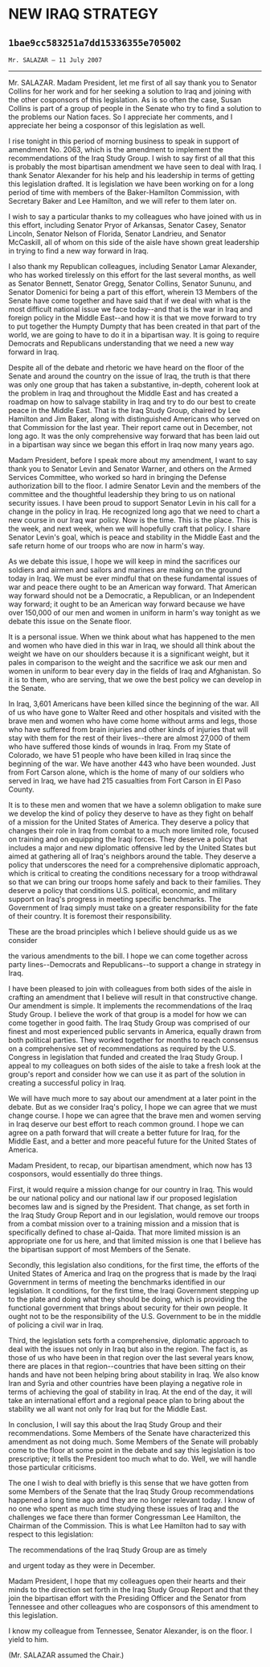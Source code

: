 # NEW IRAQ STRATEGY
## `1bae9cc583251a7dd15336355e705002`
`Mr. SALAZAR — 11 July 2007`

---


Mr. SALAZAR. Madam President, let me first of all say thank you to 
Senator Collins for her work and for her seeking a solution to Iraq and 
joining with the other cosponsors of this legislation. As is so often 
the case, Susan Collins is part of a group of people in the Senate who 
try to find a solution to the problems our Nation faces. So I 
appreciate her comments, and I appreciate her being a cosponsor of this 
legislation as well.

I rise tonight in this period of morning business to speak in support 
of amendment No. 2063, which is the amendment to implement the 
recommendations of the Iraq Study Group. I wish to say first of all 
that this is probably the most bipartisan amendment we have seen to 
deal with Iraq. I thank Senator Alexander for his help and his 
leadership in terms of getting this legislation drafted. It is 
legislation we have been working on for a long period of time with 
members of the Baker-Hamilton Commission, with Secretary Baker and Lee 
Hamilton, and we will refer to them later on.

I wish to say a particular thanks to my colleagues who have joined 
with us in this effort, including Senator Pryor of Arkansas, Senator 
Casey, Senator Lincoln, Senator Nelson of Florida, Senator Landrieu, 
and Senator McCaskill, all of whom on this side of the aisle have shown 
great leadership in trying to find a new way forward in Iraq.

I also thank my Republican colleagues, including Senator Lamar 
Alexander, who has worked tirelessly on this effort for the last 
several months, as well as Senator Bennett, Senator Gregg, Senator 
Collins, Senator Sununu, and Senator Domenici for being a part of this 
effort, wherein 13 Members of the Senate have come together and have 
said that if we deal with what is the most difficult national issue we 
face today--and that is the war in Iraq and foreign policy in the 
Middle East--and how it is that we move forward to try to put together 
the Humpty Dumpty that has been created in that part of the world, we 
are going to have to do it in a bipartisan way. It is going to require 
Democrats and Republicans understanding that we need a new way forward 
in Iraq.

Despite all of the debate and rhetoric we have heard on the floor of 
the Senate and around the country on the issue of Iraq, the truth is 
that there was only one group that has taken a substantive, in-depth, 
coherent look at the problem in Iraq and throughout the Middle East and 
has created a roadmap on how to salvage stability in Iraq and try to do 
our best to create peace in the Middle East. That is the Iraq Study 
Group, chaired by Lee Hamilton and Jim Baker, along with distinguished 
Americans who served on that Commission for the last year. Their report 
came out in December, not long ago. It was the only comprehensive way 
forward that has been laid out in a bipartisan way since we began this 
effort in Iraq now many years ago.

Madam President, before I speak more about my amendment, I want to 
say thank you to Senator Levin and Senator Warner, and others on the 
Armed Services Committee, who worked so hard in bringing the Defense 
authorization bill to the floor. I admire Senator Levin and the members 
of the committee and the thoughtful leadership they bring to us on 
national security issues. I have been proud to support Senator Levin in 
his call for a change in the policy in Iraq. He recognized long ago 
that we need to chart a new course in our Iraq war policy. Now is the 
time. This is the place. This is the week, and next week, when we will 
hopefully craft that policy. I share Senator Levin's goal, which is 
peace and stability in the Middle East and the safe return home of our 
troops who are now in harm's way.

As we debate this issue, I hope we will keep in mind the sacrifices 
our soldiers and airmen and sailors and marines are making on the 
ground today in Iraq. We must be ever mindful that on these fundamental 
issues of war and peace there ought to be an American way forward. That 
American way forward should not be a Democratic, a Republican, or an 
Independent way forward; it ought to be an American way forward because 
we have over 150,000 of our men and women in uniform in harm's way 
tonight as we debate this issue on the Senate floor.

It is a personal issue. When we think about what has happened to the 
men and women who have died in this war in Iraq, we should all think 
about the weight we have on our shoulders because it is a significant 
weight, but it pales in comparison to the weight and the sacrifice we 
ask our men and women in uniform to bear every day in the fields of 
Iraq and Afghanistan. So it is to them, who are serving, that we owe 
the best policy we can develop in the Senate.

In Iraq, 3,601 Americans have been killed since the beginning of the 
war. All of us who have gone to Walter Reed and other hospitals and 
visited with the brave men and women who have come home without arms 
and legs, those who have suffered from brain injuries and other kinds 
of injuries that will stay with them for the rest of their lives--there 
are almost 27,000 of them who have suffered those kinds of wounds in 
Iraq. From my State of Colorado, we have 51 people who have been killed 
in Iraq since the beginning of the war. We have another 443 who have 
been wounded. Just from Fort Carson alone, which is the home of many of 
our soldiers who served in Iraq, we have had 215 casualties from Fort 
Carson in El Paso County.

It is to these men and women that we have a solemn obligation to make 
sure we develop the kind of policy they deserve to have as they fight 
on behalf of a mission for the United States of America. They deserve a 
policy that changes their role in Iraq from combat to a much more 
limited role, focused on training and on equipping the Iraqi forces. 
They deserve a policy that includes a major and new diplomatic 
offensive led by the United States but aimed at gathering all of Iraq's 
neighbors around the table. They deserve a policy that underscores the 
need for a comprehensive diplomatic approach, which is critical to 
creating the conditions necessary for a troop withdrawal so that we can 
bring our troops home safely and back to their families. They deserve a 
policy that conditions U.S. political, economic, and military support 
on Iraq's progress in meeting specific benchmarks. The Government of 
Iraq simply must take on a greater responsibility for the fate of their 
country. It is foremost their responsibility.

These are the broad principles which I believe should guide us as we 
consider


the various amendments to the bill. I hope we can come together across 
party lines--Democrats and Republicans--to support a change in strategy 
in Iraq.

I have been pleased to join with colleagues from both sides of the 
aisle in crafting an amendment that I believe will result in that 
constructive change. Our amendment is simple. It implements the 
recommendations of the Iraq Study Group. I believe the work of that 
group is a model for how we can come together in good faith. The Iraq 
Study Group was comprised of our finest and most experienced public 
servants in America, equally drawn from both political parties. They 
worked together for months to reach consensus on a comprehensive set of 
recommendations as required by the U.S. Congress in legislation that 
funded and created the Iraq Study Group. I appeal to my colleagues on 
both sides of the aisle to take a fresh look at the group's report and 
consider how we can use it as part of the solution in creating a 
successful policy in Iraq.

We will have much more to say about our amendment at a later point in 
the debate. But as we consider Iraq's policy, I hope we can agree that 
we must change course. I hope we can agree that the brave men and women 
serving in Iraq deserve our best effort to reach common ground. I hope 
we can agree on a path forward that will create a better future for 
Iraq, for the Middle East, and a better and more peaceful future for 
the United States of America.

Madam President, to recap, our bipartisan amendment, which now has 13 
cosponsors, would essentially do three things.

First, it would require a mission change for our country in Iraq. 
This would be our national policy and our national law if our proposed 
legislation becomes law and is signed by the President. That change, as 
set forth in the Iraq Study Group Report and in our legislation, would 
remove our troops from a combat mission over to a training mission and 
a mission that is specifically defined to chase al-Qaida. That more 
limited mission is an appropriate one for us here, and that limited 
mission is one that I believe has the bipartisan support of most 
Members of the Senate.

Secondly, this legislation also conditions, for the first time, the 
efforts of the United States of America and Iraq on the progress that 
is made by the Iraqi Government in terms of meeting the benchmarks 
identified in our legislation. It conditions, for the first time, the 
Iraqi Government stepping up to the plate and doing what they should be 
doing, which is providing the functional government that brings about 
security for their own people. It ought not to be the responsibility of 
the U.S. Government to be in the middle of policing a civil war in 
Iraq.


Third, the legislation sets forth a comprehensive, diplomatic 
approach to deal with the issues not only in Iraq but also in the 
region. The fact is, as those of us who have been in that region over 
the last several years know, there are places in that region--countries 
that have been sitting on their hands and have not been helping bring 
about stability in Iraq. We also know Iran and Syria and other 
countries have been playing a negative role in terms of achieving the 
goal of stability in Iraq. At the end of the day, it will take an 
international effort and a regional peace plan to bring about the 
stability we all want not only for Iraq but for the Middle East.

In conclusion, I will say this about the Iraq Study Group and their 
recommendations. Some Members of the Senate have characterized this 
amendment as not doing much. Some Members of the Senate will probably 
come to the floor at some point in the debate and say this legislation 
is too prescriptive; it tells the President too much what to do. Well, 
we will handle those particular criticisms.

The one I wish to deal with briefly is this sense that we have gotten 
from some Members of the Senate that the Iraq Study Group 
recommendations happened a long time ago and they are no longer 
relevant today. I know of no one who spent as much time studying these 
issues of Iraq and the challenges we face there than former Congressman 
Lee Hamilton, the Chairman of the Commission. This is what Lee Hamilton 
had to say with respect to this legislation:




 The recommendations of the Iraq Study Group are as timely 


 and urgent today as they were in December.


Madam President, I hope that my colleagues open their hearts and 
their minds to the direction set forth in the Iraq Study Group Report 
and that they join the bipartisan effort with the Presiding Officer and 
the Senator from Tennessee and other colleagues who are cosponsors of 
this amendment to this legislation.

I know my colleague from Tennessee, Senator Alexander, is on the 
floor. I yield to him.

(Mr. SALAZAR assumed the Chair.)